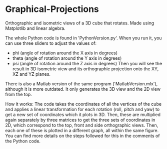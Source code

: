 # Graphical-Projections
Orthographic and isometric views of a 3D cube that rotates. Made using Matplotlib and linear algebra.

The whole Python code is found in 'PythonVersion.py'. When you run it, you can use three sliders to adjust the values of:
 - phi (angle of rotation around the X axis in degrees)
 - theta (angle of rotation around the Y axis in degrees)
 - psi (angle of rotation around the Z axis in degrees)
Then you will see the result in 3D isometric view and its orthographic projection onto the XY, XZ and YZ planes. 

There is also a Matlab version of the same program ('MatlabVersion.mlx'), although it is more outdated. It only generates the 3D view and the 2D view from the top.

How it works:
The code takes the coordinates of all the vertices of the cube and applies a linear transformation for each rotation (roll, pitch and yaw) to get a new set of coordinates which it plots in 3D. Then, these are multiplied again separately by three matrices to get the three sets of coordinates in 2D, which correspond to the top, front and side orthographic views. Then, each one of these is plotted in a different graph, all within the same figure. You can find more details on the steps followed for this in the comments of the Python code.
